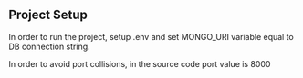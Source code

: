 ## Project Setup

In order to run the project, setup .env and set MONGO_URI variable equal to DB connection string.

In order to avoid port collisions, in the source code port value is 8000
